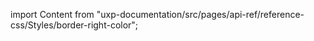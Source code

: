 
import Content from "uxp-documentation/src/pages/api-ref/reference-css/Styles/border-right-color";

<Content query="product=xd"/>
